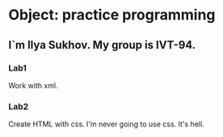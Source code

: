 # Object: practice programming
## I`m Ilya Sukhov. My group is IVT-94.

### Lab1
Work with xml. 

### Lab2
Create HTML with css.
I'm never going to use css. It's hell.
